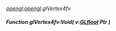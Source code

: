 _[opengl](../../modules/opengl/opengl-module.md):[opengl](../../modules/opengl/opengl-module.md).glVertex4fv_
##### Function glVertex4fv:Void( v:[GLfloat](../../modules/opengl/opengl-glfloat.md) Ptr )
